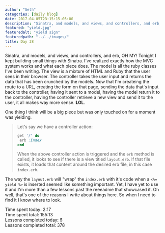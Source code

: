 ```yaml
---
author: "Seth"
categories: [daily blog]
date: 2017-04-05T23:15:15-05:00
description: "Sinatra, and models, and views, and controllers, and erb, OH MY!"
featured: "yield.jpg"
featuredalt: "yield sign"
featuredpath: "../../images/"
title: Day 38
---
```


Sinatra, and models, and views, and controllers, and erb, OH MY! Tonight I kept building small things with Sinatra. I've realized exactly how the MVC system works and what each piece does. The model is all the ruby classes I've been writing. The view is a mixture of HTML and Ruby that the user sees in their browser. The controller takes the user input and returns the data that has been crunched by the models. Now that I'm createing the route to a URL, creating the form on that page, sending the data that's input back to the controller, having it sent to a model, having the model return it to the controller, having the controller retrieve a new view and send it to the user, it all makes way more sense. **LOL**.

One thing I think will be a big piece but was only touched on for a moment was yielding.

>Let's say we have a controller action:
>
>```ruby
>get '/' do
>  erb :index
>end
>```
>
>When the above controller action is triggered and the `erb` method is called, it looks to see if there is a view titled `layout.erb`. If that file exists, it loads that content around the desired erb file, in this case `index.erb`.

The way the `layout.erb` will "wrap" the `index.erb` with it's code when a `<%= yield %>` is inserted seemed like something important. Yet, I have yet to use it and I'm more than a few lessons past the reeeadme that showcased it. Oh well, that's one of the reasons I write about things here. So when I need to find it I know where to look.

Time spent today: 2:17  
Time spent total: 155:13  
Lessons completed today: 6  
Lessons completed total: 378
